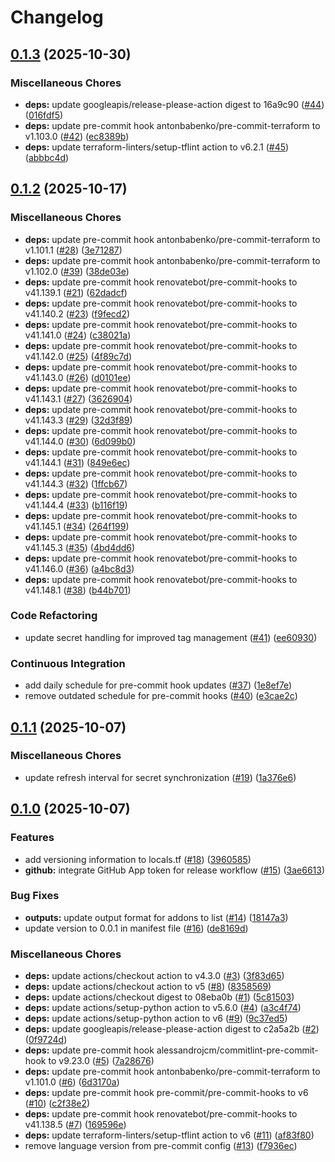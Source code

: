 # Changelog

## [0.1.3](https://github.com/opzkit/terraform-aws-k8s-addons-argocd-cluster-secrets/compare/v0.1.2...v0.1.3) (2025-10-30)


### Miscellaneous Chores

* **deps:** update googleapis/release-please-action digest to 16a9c90 ([#44](https://github.com/opzkit/terraform-aws-k8s-addons-argocd-cluster-secrets/issues/44)) ([016fdf5](https://github.com/opzkit/terraform-aws-k8s-addons-argocd-cluster-secrets/commit/016fdf5163750c1b49c5f3bdc2f69e1ce7628e16))
* **deps:** update pre-commit hook antonbabenko/pre-commit-terraform to v1.103.0 ([#42](https://github.com/opzkit/terraform-aws-k8s-addons-argocd-cluster-secrets/issues/42)) ([ec8389b](https://github.com/opzkit/terraform-aws-k8s-addons-argocd-cluster-secrets/commit/ec8389b54622d2367975728f8832b110aad4f334))
* **deps:** update terraform-linters/setup-tflint action to v6.2.1 ([#45](https://github.com/opzkit/terraform-aws-k8s-addons-argocd-cluster-secrets/issues/45)) ([abbbc4d](https://github.com/opzkit/terraform-aws-k8s-addons-argocd-cluster-secrets/commit/abbbc4d107bbe75e08f06d1b2ada3031a3a90dbe))

## [0.1.2](https://github.com/opzkit/terraform-aws-k8s-addons-argocd-cluster-secrets/compare/v0.1.1...v0.1.2) (2025-10-17)


### Miscellaneous Chores

* **deps:** update pre-commit hook antonbabenko/pre-commit-terraform to v1.101.1 ([#28](https://github.com/opzkit/terraform-aws-k8s-addons-argocd-cluster-secrets/issues/28)) ([3e71287](https://github.com/opzkit/terraform-aws-k8s-addons-argocd-cluster-secrets/commit/3e712870cdc881e55893c48259c173c2f6514d18))
* **deps:** update pre-commit hook antonbabenko/pre-commit-terraform to v1.102.0 ([#39](https://github.com/opzkit/terraform-aws-k8s-addons-argocd-cluster-secrets/issues/39)) ([38de03e](https://github.com/opzkit/terraform-aws-k8s-addons-argocd-cluster-secrets/commit/38de03e21f2eaae82619f9312f06633055771bf9))
* **deps:** update pre-commit hook renovatebot/pre-commit-hooks to v41.139.1 ([#21](https://github.com/opzkit/terraform-aws-k8s-addons-argocd-cluster-secrets/issues/21)) ([62dadcf](https://github.com/opzkit/terraform-aws-k8s-addons-argocd-cluster-secrets/commit/62dadcf4abc4fbebe37205cd03729051eebc22cc))
* **deps:** update pre-commit hook renovatebot/pre-commit-hooks to v41.140.2 ([#23](https://github.com/opzkit/terraform-aws-k8s-addons-argocd-cluster-secrets/issues/23)) ([f9fecd2](https://github.com/opzkit/terraform-aws-k8s-addons-argocd-cluster-secrets/commit/f9fecd22df985759e17de620a2099739f3e93e43))
* **deps:** update pre-commit hook renovatebot/pre-commit-hooks to v41.141.0 ([#24](https://github.com/opzkit/terraform-aws-k8s-addons-argocd-cluster-secrets/issues/24)) ([c38021a](https://github.com/opzkit/terraform-aws-k8s-addons-argocd-cluster-secrets/commit/c38021a6d1f69d78554b0281a4968cffcb0e506c))
* **deps:** update pre-commit hook renovatebot/pre-commit-hooks to v41.142.0 ([#25](https://github.com/opzkit/terraform-aws-k8s-addons-argocd-cluster-secrets/issues/25)) ([4f89c7d](https://github.com/opzkit/terraform-aws-k8s-addons-argocd-cluster-secrets/commit/4f89c7dfea66fa9e1c710b92466c0ded3abe9c8c))
* **deps:** update pre-commit hook renovatebot/pre-commit-hooks to v41.143.0 ([#26](https://github.com/opzkit/terraform-aws-k8s-addons-argocd-cluster-secrets/issues/26)) ([d0101ee](https://github.com/opzkit/terraform-aws-k8s-addons-argocd-cluster-secrets/commit/d0101ee9d4cda0cab6da28b505aec5a89ac95603))
* **deps:** update pre-commit hook renovatebot/pre-commit-hooks to v41.143.1 ([#27](https://github.com/opzkit/terraform-aws-k8s-addons-argocd-cluster-secrets/issues/27)) ([3626904](https://github.com/opzkit/terraform-aws-k8s-addons-argocd-cluster-secrets/commit/362690405c381050dd627fde2f753f263a0f727e))
* **deps:** update pre-commit hook renovatebot/pre-commit-hooks to v41.143.3 ([#29](https://github.com/opzkit/terraform-aws-k8s-addons-argocd-cluster-secrets/issues/29)) ([32d3f89](https://github.com/opzkit/terraform-aws-k8s-addons-argocd-cluster-secrets/commit/32d3f892cbb9045dc13e4806066aa3be9855c065))
* **deps:** update pre-commit hook renovatebot/pre-commit-hooks to v41.144.0 ([#30](https://github.com/opzkit/terraform-aws-k8s-addons-argocd-cluster-secrets/issues/30)) ([6d099b0](https://github.com/opzkit/terraform-aws-k8s-addons-argocd-cluster-secrets/commit/6d099b00e509a77c96423fa2fbec1f37a2d11d4d))
* **deps:** update pre-commit hook renovatebot/pre-commit-hooks to v41.144.1 ([#31](https://github.com/opzkit/terraform-aws-k8s-addons-argocd-cluster-secrets/issues/31)) ([849e6ec](https://github.com/opzkit/terraform-aws-k8s-addons-argocd-cluster-secrets/commit/849e6eccd1b7d29cd507976d0933f84b95d19280))
* **deps:** update pre-commit hook renovatebot/pre-commit-hooks to v41.144.3 ([#32](https://github.com/opzkit/terraform-aws-k8s-addons-argocd-cluster-secrets/issues/32)) ([1ffcb67](https://github.com/opzkit/terraform-aws-k8s-addons-argocd-cluster-secrets/commit/1ffcb67ffdeb33b970be40b2773b4a943be8c3cb))
* **deps:** update pre-commit hook renovatebot/pre-commit-hooks to v41.144.4 ([#33](https://github.com/opzkit/terraform-aws-k8s-addons-argocd-cluster-secrets/issues/33)) ([b116f19](https://github.com/opzkit/terraform-aws-k8s-addons-argocd-cluster-secrets/commit/b116f19a2bea5f10c8ff9532a8ef00e46363202c))
* **deps:** update pre-commit hook renovatebot/pre-commit-hooks to v41.145.1 ([#34](https://github.com/opzkit/terraform-aws-k8s-addons-argocd-cluster-secrets/issues/34)) ([264f199](https://github.com/opzkit/terraform-aws-k8s-addons-argocd-cluster-secrets/commit/264f199f79f7a00d538b794de3a2af2540aa68c1))
* **deps:** update pre-commit hook renovatebot/pre-commit-hooks to v41.145.3 ([#35](https://github.com/opzkit/terraform-aws-k8s-addons-argocd-cluster-secrets/issues/35)) ([4bd4dd6](https://github.com/opzkit/terraform-aws-k8s-addons-argocd-cluster-secrets/commit/4bd4dd6f98f18da9275343ce3165ba22e0301695))
* **deps:** update pre-commit hook renovatebot/pre-commit-hooks to v41.146.0 ([#36](https://github.com/opzkit/terraform-aws-k8s-addons-argocd-cluster-secrets/issues/36)) ([a4bc8d3](https://github.com/opzkit/terraform-aws-k8s-addons-argocd-cluster-secrets/commit/a4bc8d3d362540349e757cac717eeceb72eddbb1))
* **deps:** update pre-commit hook renovatebot/pre-commit-hooks to v41.148.1 ([#38](https://github.com/opzkit/terraform-aws-k8s-addons-argocd-cluster-secrets/issues/38)) ([b44b701](https://github.com/opzkit/terraform-aws-k8s-addons-argocd-cluster-secrets/commit/b44b70182892ef0b8180ba9fbff0c4d0ace3bd5b))


### Code Refactoring

* update secret handling for improved tag management ([#41](https://github.com/opzkit/terraform-aws-k8s-addons-argocd-cluster-secrets/issues/41)) ([ee60930](https://github.com/opzkit/terraform-aws-k8s-addons-argocd-cluster-secrets/commit/ee609306faad6b7c8afa8eebb6c3004d553252d7))


### Continuous Integration

* add daily schedule for pre-commit hook updates ([#37](https://github.com/opzkit/terraform-aws-k8s-addons-argocd-cluster-secrets/issues/37)) ([1e8ef7e](https://github.com/opzkit/terraform-aws-k8s-addons-argocd-cluster-secrets/commit/1e8ef7e948c6612d9964f4527983a75bcfb42b85))
* remove outdated schedule for pre-commit hooks ([#40](https://github.com/opzkit/terraform-aws-k8s-addons-argocd-cluster-secrets/issues/40)) ([e3cae2c](https://github.com/opzkit/terraform-aws-k8s-addons-argocd-cluster-secrets/commit/e3cae2c116d5b41a01a39f0581a731ab1f74a665))

## [0.1.1](https://github.com/opzkit/terraform-aws-k8s-addons-argocd-cluster-secrets/compare/v0.1.0...v0.1.1) (2025-10-07)


### Miscellaneous Chores

* update refresh interval for secret synchronization ([#19](https://github.com/opzkit/terraform-aws-k8s-addons-argocd-cluster-secrets/issues/19)) ([1a376e6](https://github.com/opzkit/terraform-aws-k8s-addons-argocd-cluster-secrets/commit/1a376e6105e1b91966bb13c8d8a810f62622886b))

## [0.1.0](https://github.com/opzkit/terraform-aws-k8s-addons-argocd-cluster-secrets/compare/v0.0.1...v0.1.0) (2025-10-07)


### Features

* add versioning information to locals.tf ([#18](https://github.com/opzkit/terraform-aws-k8s-addons-argocd-cluster-secrets/issues/18)) ([3960585](https://github.com/opzkit/terraform-aws-k8s-addons-argocd-cluster-secrets/commit/39605857f5cd101bce4dfa329189023013b7d0c1))
* **github:** integrate GitHub App token for release workflow ([#15](https://github.com/opzkit/terraform-aws-k8s-addons-argocd-cluster-secrets/issues/15)) ([3ae6613](https://github.com/opzkit/terraform-aws-k8s-addons-argocd-cluster-secrets/commit/3ae6613132bef5d149fdfdcb23b84dc5a305e975))


### Bug Fixes

* **outputs:** update output format for addons to list ([#14](https://github.com/opzkit/terraform-aws-k8s-addons-argocd-cluster-secrets/issues/14)) ([18147a3](https://github.com/opzkit/terraform-aws-k8s-addons-argocd-cluster-secrets/commit/18147a37214cb7a0a27a9f501309adc7358b52cd))
* update version to 0.0.1 in manifest file ([#16](https://github.com/opzkit/terraform-aws-k8s-addons-argocd-cluster-secrets/issues/16)) ([de8169d](https://github.com/opzkit/terraform-aws-k8s-addons-argocd-cluster-secrets/commit/de8169d778e7d7855cd6e3efa9afae15f4589a24))


### Miscellaneous Chores

* **deps:** update actions/checkout action to v4.3.0 ([#3](https://github.com/opzkit/terraform-aws-k8s-addons-argocd-cluster-secrets/issues/3)) ([3f83d65](https://github.com/opzkit/terraform-aws-k8s-addons-argocd-cluster-secrets/commit/3f83d65541f2eb697da89661d1692ef37025e9bb))
* **deps:** update actions/checkout action to v5 ([#8](https://github.com/opzkit/terraform-aws-k8s-addons-argocd-cluster-secrets/issues/8)) ([8358569](https://github.com/opzkit/terraform-aws-k8s-addons-argocd-cluster-secrets/commit/8358569ceb3a6750426dd126ac1790ec25972230))
* **deps:** update actions/checkout digest to 08eba0b ([#1](https://github.com/opzkit/terraform-aws-k8s-addons-argocd-cluster-secrets/issues/1)) ([5c81503](https://github.com/opzkit/terraform-aws-k8s-addons-argocd-cluster-secrets/commit/5c81503b1b27b1a3f8d9998de0554687eb165325))
* **deps:** update actions/setup-python action to v5.6.0 ([#4](https://github.com/opzkit/terraform-aws-k8s-addons-argocd-cluster-secrets/issues/4)) ([a3c4f74](https://github.com/opzkit/terraform-aws-k8s-addons-argocd-cluster-secrets/commit/a3c4f74ed9f0072a79e0b48c32ca44f3e12e4181))
* **deps:** update actions/setup-python action to v6 ([#9](https://github.com/opzkit/terraform-aws-k8s-addons-argocd-cluster-secrets/issues/9)) ([9c37ed5](https://github.com/opzkit/terraform-aws-k8s-addons-argocd-cluster-secrets/commit/9c37ed5288a4e0db88e420a9b46be329f52cb29e))
* **deps:** update googleapis/release-please-action digest to c2a5a2b ([#2](https://github.com/opzkit/terraform-aws-k8s-addons-argocd-cluster-secrets/issues/2)) ([0f9724d](https://github.com/opzkit/terraform-aws-k8s-addons-argocd-cluster-secrets/commit/0f9724db3bfc5fa38b82b1137b727494cafd2a89))
* **deps:** update pre-commit hook alessandrojcm/commitlint-pre-commit-hook to v9.23.0 ([#5](https://github.com/opzkit/terraform-aws-k8s-addons-argocd-cluster-secrets/issues/5)) ([7a28676](https://github.com/opzkit/terraform-aws-k8s-addons-argocd-cluster-secrets/commit/7a286762b4408fd51665cfda7bbb834ce8343a96))
* **deps:** update pre-commit hook antonbabenko/pre-commit-terraform to v1.101.0 ([#6](https://github.com/opzkit/terraform-aws-k8s-addons-argocd-cluster-secrets/issues/6)) ([6d3170a](https://github.com/opzkit/terraform-aws-k8s-addons-argocd-cluster-secrets/commit/6d3170a21bf7eea0696e3e22e6faafd8fd5fa2d8))
* **deps:** update pre-commit hook pre-commit/pre-commit-hooks to v6 ([#10](https://github.com/opzkit/terraform-aws-k8s-addons-argocd-cluster-secrets/issues/10)) ([c2f38e2](https://github.com/opzkit/terraform-aws-k8s-addons-argocd-cluster-secrets/commit/c2f38e23f7a43825b2fd17d73edb29f13fc947cc))
* **deps:** update pre-commit hook renovatebot/pre-commit-hooks to v41.138.5 ([#7](https://github.com/opzkit/terraform-aws-k8s-addons-argocd-cluster-secrets/issues/7)) ([169596e](https://github.com/opzkit/terraform-aws-k8s-addons-argocd-cluster-secrets/commit/169596e5b00d01768f1a54d554ec02b2ea448ffa))
* **deps:** update terraform-linters/setup-tflint action to v6 ([#11](https://github.com/opzkit/terraform-aws-k8s-addons-argocd-cluster-secrets/issues/11)) ([af83f80](https://github.com/opzkit/terraform-aws-k8s-addons-argocd-cluster-secrets/commit/af83f809dcbd74be8d4aa5ad923f2cb26c553af9))
* remove language version from pre-commit config ([#13](https://github.com/opzkit/terraform-aws-k8s-addons-argocd-cluster-secrets/issues/13)) ([f7936ec](https://github.com/opzkit/terraform-aws-k8s-addons-argocd-cluster-secrets/commit/f7936ec6187f8a3df16a62c3ec3ab95d2dcd133f))
